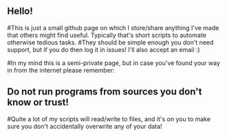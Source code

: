## Hello!
#This is just a small github page on which I store/share anything I've made that others might find useful. Typically that's short scripts to automate otherwise tedious tasks.
#They should be simple enough you don't need support, but if you do then log it in issues! I'll also accept an email :)

#In my mind this is a semi-private page, but in case you've found your way in from the internet please remember:
## Do not run programs from sources you don't know or trust!
#Quite a lot of my scripts will read/write to files, and it's on you to make sure you don't accidentally overwrite any of your data!

<!--
**Matthew-T-Leonard/Matthew-T-Leonard** is a ✨ _special_ ✨ repository because its `README.md` (this file) appears on your GitHub profile.

Here are some ideas to get you started:

- 🔭 I’m currently working on ...
- 🌱 I’m currently learning ...
- 👯 I’m looking to collaborate on ...
- 🤔 I’m looking for help with ...
- 💬 Ask me about ...
- 📫 How to reach me: ...
- 😄 Pronouns: ...
- ⚡ Fun fact: ...
-->
